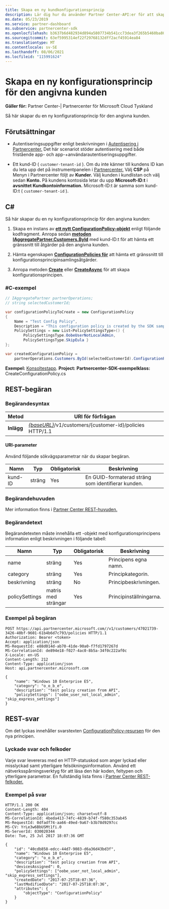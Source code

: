 ```yaml
---
title: Skapa en ny kundkonfigurationsprincip
description: Lär dig hur du använder Partner Center-API:er för att skapa en ny konfigurationsprincip för en angiven kund. Artikeln innehåller krav, steg och exempel.
ms.date: 05/23/2019
ms.service: partner-dashboard
ms.subservice: partnercenter-sdk
ms.openlocfilehash: b3637b6d482934d894a5807734b541cc73dea3f265b5460ba807c7fad6834a82
ms.sourcegitcommit: 63ef5995314ef22f29768132dff2acf45914ea84
ms.translationtype: MT
ms.contentlocale: sv-SE
ms.lasthandoff: 08/06/2021
ms.locfileid: "115991624"
---
```

# <a name="create-a-new-configuration-policy-for-the-specified-customer"></a>Skapa en ny konfigurationsprincip för den angivna kunden

**Gäller för:** Partner Center-| Partnercenter för Microsoft Cloud Tyskland

Så här skapar du en ny konfigurationsprincip för den angivna kunden.

## <a name="prerequisites"></a>Förutsättningar

- Autentiseringsuppgifter enligt beskrivningen i [Autentisering i Partnercenter.](partner-center-authentication.md) Det här scenariot stöder autentisering med både fristående app- och app-+användarautentiseringsuppgifter.

- Ett kund-ID ( `customer-tenant-id` ). Om du inte känner till kundens ID kan du leta upp det på instrumentpanelen i [Partnercenter.](https://partner.microsoft.com/dashboard) Välj **CSP** på Menyn i Partnercenter följt av **Kunder.** Välj kunden i kundlistan och välj sedan **Konto.** På kundens kontosida letar du upp **Microsoft-ID:t** i **avsnittet Kundkontoinformation.** Microsoft-ID:t är samma som kund-ID:t ( `customer-tenant-id` ).

## <a name="c"></a>C\#

Så här skapar du en ny konfigurationsprincip för den angivna kunden:

1. Skapa en instans av [**ett nytt ConfigurationPolicy-objekt**](/dotnet/api/microsoft.store.partnercenter.models.devicesdeployment.configurationpolicy) enligt följande kodfragment. Anropa sedan [**metoden IAggregatePartner.Customers.ById**](/dotnet/api/microsoft.store.partnercenter.customers.icustomercollection.byid) med kund-ID:t för att hämta ett gränssnitt till åtgärder på den angivna kunden.

2. Hämta egenskapen [**ConfigurationPolicies för**](/dotnet/api/microsoft.store.partnercenter.customers.icustomer.configurationpolicies) att hämta ett gränssnitt till konfigurationsprincipinsamlingsåtgärder.

3. Anropa metoden [**Create**](/dotnet/api/microsoft.store.partnercenter.genericoperations.ientitycreateoperations-2.create) eller [**CreateAsync**](/dotnet/api/microsoft.store.partnercenter.genericoperations.ientitycreateoperations-2.createasync) för att skapa konfigurationsprincipen.

### <a name="c-example"></a>\#C-exempel

``` csharp
// IAggregatePartner partnerOperations;
// string selectedCustomerId;

var configurationPolicyToCreate = new ConfigurationPolicy
{
    Name = "Test Config Policy",
    Description = "This configuration policy is created by the SDK samples",
    PolicySettings = new List<PolicySettingsType>() {
        PolicySettingsType.OobeUserNotLocalAdmin,
        PolicySettingsType.SkipEula }
};

var createdConfigurationPolicy =
    partnerOperations.Customers.ById(selectedCustomerId).ConfigurationPolicies.Create(configurationPolicyToCreate);
```

**Exempel:** [Konsoltestapp](console-test-app.md). **Project:** **Partnercenter-SDK-exempelklass:** CreateConfigurationPolicy.cs

## <a name="rest-request"></a>REST-begäran

### <a name="request-syntax"></a>Begärandesyntax

| Metod   | URI för förfrågan                                                                              |
|----------|------------------------------------------------------------------------------------------|
| **Inlägg** | [*{baseURL}*](partner-center-rest-urls.md)/v1/customers/{customer-id}/policies HTTP/1.1 |

#### <a name="uri-parameter"></a>URI-parameter

Använd följande sökvägsparametrar när du skapar begäran.

| Namn        | Typ   | Obligatorisk | Beskrivning                                           |
|-------------|--------|----------|-------------------------------------------------------|
| kund-ID | sträng | Yes      | En GUID-formaterad sträng som identifierar kunden. |

### <a name="request-headers"></a>Begärandehuvuden

Mer information finns i [Partner Center REST-huvuden.](headers.md)

### <a name="request-body"></a>Begärandetext

Begärandetexten måste innehålla ett -objekt med konfigurationsprincipens information enligt beskrivningen i följande tabell:

| Namn           | Typ             | Obligatorisk | Beskrivning                      |
|----------------|------------------|----------|----------------------------------|
| name           | sträng           | Yes      | Principens egna namn. |
| category       | sträng           | Yes      | Principkategorin.             |
| beskrivning    | sträng           | No       | Principbeskrivningen.          |
| policySettings | matris med strängar | Yes      | Principinställningarna.             |

### <a name="request-example"></a>Exempel på begäran

```http
POST https://api.partnercenter.microsoft.com//v1/customers/47021739-3426-40bf-9601-61b4b6d7c793/policies HTTP/1.1
Authorization: Bearer <token>
Accept: application/json
MS-RequestId: e88d014d-ab70-41de-90a0-f7fd1797267d
MS-CorrelationId: de894e18-f027-4ac0-8b5a-34f0c222af0c
X-Locale: en-US
Content-Length: 212
Content-Type: application/json
Host: api.partnercenter.microsoft.com

{
    "name": "Windows 10 Enterprise E5",
    "category": "o_o_b_e",
    "description": "test policy creation from API",
    "policySettings": ["oobe_user_not_local_admin", "skip_express_settings"]
}
```

## <a name="rest-response"></a>REST-svar

Om det lyckas innehåller svarstexten [ConfigurationPolicy-resursen](device-deployment-resources.md#configurationpolicy) för den nya principen.

### <a name="response-success-and-error-codes"></a>Lyckade svar och felkoder

Varje svar levereras med en HTTP-statuskod som anger lyckad eller misslyckad samt ytterligare felsökningsinformation. Använd ett nätverksspårningsverktyg för att läsa den här koden, feltypen och ytterligare parametrar. En fullständig lista finns i [Partner Center REST-felkoder.](error-codes.md)

### <a name="response-example"></a>Exempel på svar

```http
HTTP/1.1 200 OK
Content-Length: 404
Content-Type: application/json; charset=utf-8
MS-CorrelationId: 4beda413-74fc-4839-b74f-f580c353ab45
MS-RequestId: 0dfadf74-aa66-49ed-9a67-b3b78d9297cc
MS-CV: YrLe3w6BbUSMt1fi.0
MS-ServerId: 030020344
Date: Tue, 25 Jul 2017 18:07:36 GMT

{
    "id": "40cdb858-edcc-44d7-9083-d6a36d43bd3f",
    "name": "Windows 10 Enterprise E5",
    "category": "o_o_b_e",
    "description": "test policy creation from API",
    "devicesAssigned": 0,
    "policySettings": ["oobe_user_not_local_admin", "skip_express_settings"],
    "createdDate": "2017-07-25T18:07:36",
    "lastModifiedDate": "2017-07-25T18:07:36",
    "attributes": {
        "objectType": "ConfigurationPolicy"
    }
}
```
